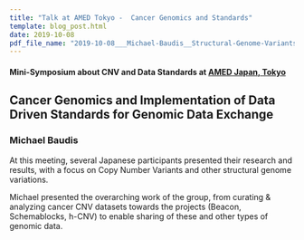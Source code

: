 ```yaml
---
title: "Talk at AMED Tokyo -  Cancer Genomics and Standards"
template: blog_post.html 
date: 2019-10-08
pdf_file_name: "2019-10-08___Michael-Baudis__Structural-Genome-Variants-in-Cancer__AMED-Tokyo.pdf"
---
```


#### Mini-Symposium about CNV and Data Standards at [AMED Japan, Tokyo](https://www.amed.go.jp/en/index.html)
##  Cancer Genomics and Implementation of Data Driven Standards for Genomic Data Exchange
### Michael Baudis

At this meeting, several Japanese participants presented their research and 
results, with a focus on Copy Number Variants and other structural genome 
variations.

Michael presented the overarching work of the group, from curating & analyzing 
cancer CNV datasets towards the projects (Beacon, Schemablocks, h-CNV) to enable 
sharing of these and other types of genomic data.
